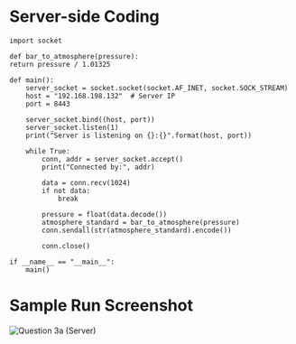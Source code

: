 # Server-side Coding

    import socket

    def bar_to_atmosphere(pressure):
    return pressure / 1.01325

    def main():
        server_socket = socket.socket(socket.AF_INET, socket.SOCK_STREAM)
        host = "192.168.198.132"  # Server IP
        port = 8443

        server_socket.bind((host, port))
        server_socket.listen(1)
        print("Server is listening on {}:{}".format(host, port))

        while True:
            conn, addr = server_socket.accept()
            print("Connected by:", addr)

            data = conn.recv(1024)
            if not data:
                break

            pressure = float(data.decode())
            atmosphere_standard = bar_to_atmosphere(pressure)
            conn.sendall(str(atmosphere_standard).encode())

            conn.close()

    if __name__ == "__main__":
        main()

# Sample Run Screenshot

![Question 3a (Server)](https://github.com/1ch1m0n/ITT440/assets/129719310/c54015ef-5a00-4b20-a849-7dc8dcab9245)
